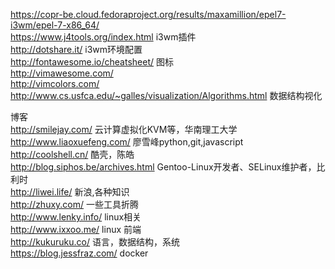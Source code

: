 https://copr-be.cloud.fedoraproject.org/results/maxamillion/epel7-i3wm/epel-7-x86_64/  
https://www.j4tools.org/index.html  i3wm插件  
http://dotshare.it/ i3wm环境配置  
http://fontawesome.io/cheatsheet/   图标  
http://vimawesome.com/  
http://vimcolors.com/  
http://www.cs.usfca.edu/~galles/visualization/Algorithms.html  数据结构视化  


博客  
http://smilejay.com/    云计算虚拟化KVM等，华南理工大学  
http://www.liaoxuefeng.com/ 廖雪峰python,git,javascript  
http://coolshell.cn/    酷壳，陈皓  
http://blog.siphos.be/archives.html  Gentoo-Linux开发者、SELinux维护者，比利时  
http://liwei.life/  新浪,各种知识  
http://zhuxy.com/  一些工具折腾  
http://www.lenky.info/  linux相关  
http://www.ixxoo.me/    linux 前端  
http://kukuruku.co/ 语言，数据结构，系统  
https://blog.jessfraz.com/ docker  
